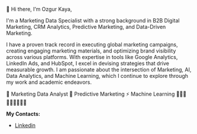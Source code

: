 👋 Hi there, I’m Ozgur Kaya, 

I'm a Marketing Data Specialist with a strong background in B2B Digital Marketing, CRM Analytics, Predictive Marketing, and Data-Driven Marketing. 

I have a proven track record in executing global marketing campaigns, creating engaging marketing materials, and optimizing brand visibility across various platforms. 
With expertise in tools like Google Analytics, LinkedIn Ads, and HubSpot, I excel in devising strategies that drive measurable growth. 
I am passionate about the intersection of Marketing, AI, Data Analytics, and Machine Learning, which I continue to explore through my work and academic endeavors.


🔭 Marketing Data Analyst
💬 Predictive Marketing
⚡ Machine Learning
👩🏼‍🏫👩🏼‍💻👩🏼‍🔧

**My Contacts:**
- [Linkedin](http://https://www.linkedin.com/in/özgür-kaya/)

